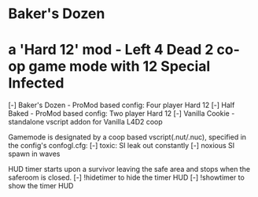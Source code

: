 # Baker's Dozen
# a 'Hard 12' mod - Left 4 Dead 2 co-op game mode with 12 Special Infected
[-] Baker's Dozen - ProMod based config: Four player Hard 12
[-] Half Baked    - ProMod based config: Two player Hard 12
[-] Vanilla Cookie - standalone vscript addon for Vanilla L4D2 coop

Gamemode is designated by a coop based vscript(.nut/.nuc), specified in the config's confogl.cfg:
[-] toxic: SI leak out constantly
[-] noxious SI spawn in waves

HUD timer starts upon a survivor leaving the safe area and stops when the saferoom is closed.
[-] !hidetimer to hide the timer HUD
[-] !showtimer to show the timer HUD



